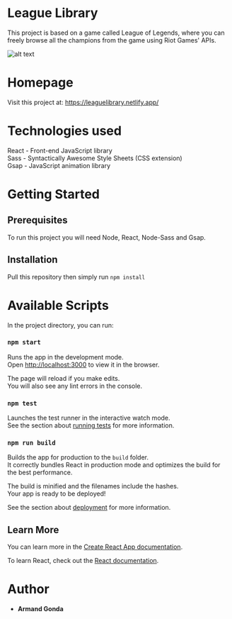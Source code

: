 # League Library

This project is based on a game called League of Legends, where you can freely browse all the champions from the game using Riot Games' APIs.

![alt text](https://i.gyazo.com/5ec8d9f237a400fb27fe882fd28898c9.jpg)

# Homepage
Visit this project at: https://leaguelibrary.netlify.app/

# Technologies used

React - Front-end JavaScript library\
Sass - Syntactically Awesome Style Sheets (CSS extension)\
Gsap - JavaScript animation library

# Getting Started
## Prerequisites

To run this project you will need Node, React, Node-Sass and Gsap.
## Installation

Pull this repository then simply run ``` npm install ```

# Available Scripts

In the project directory, you can run:

### `npm start`

Runs the app in the development mode.\
Open [http://localhost:3000](http://localhost:3000) to view it in the browser.

The page will reload if you make edits.\
You will also see any lint errors in the console.

### `npm test`

Launches the test runner in the interactive watch mode.\
See the section about [running tests](https://facebook.github.io/create-react-app/docs/running-tests) for more information.

### `npm run build`

Builds the app for production to the `build` folder.\
It correctly bundles React in production mode and optimizes the build for the best performance.

The build is minified and the filenames include the hashes.\
Your app is ready to be deployed!

See the section about [deployment](https://facebook.github.io/create-react-app/docs/deployment) for more information.

## Learn More

You can learn more in the [Create React App documentation](https://facebook.github.io/create-react-app/docs/getting-started).

To learn React, check out the [React documentation](https://reactjs.org/).

# Author

* **Armand Gonda**
